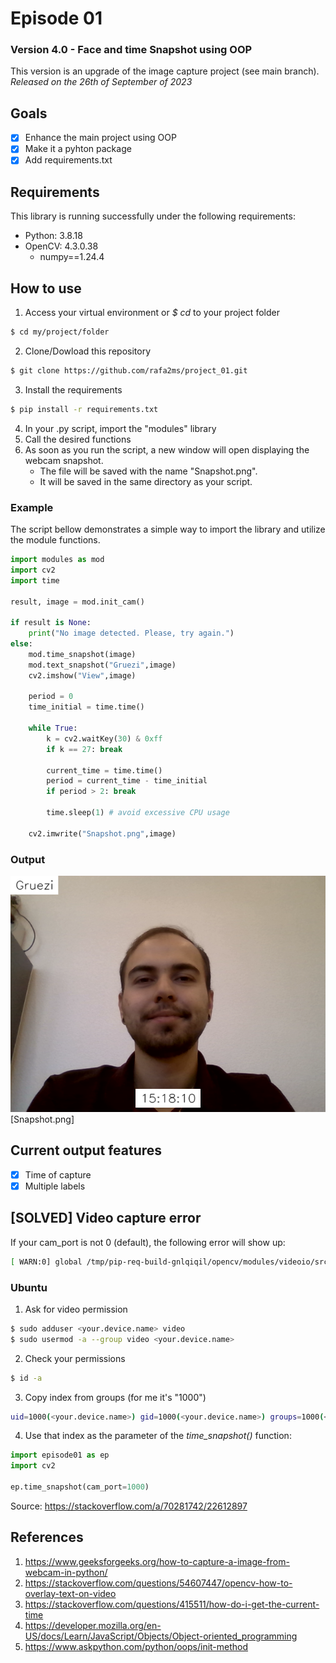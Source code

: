 # Episode 01
### Version 4.0 - Face and time Snapshot using OOP
This version is an upgrade of the image capture project (see main branch).<br/>
_Released on the 26th of September of 2023_ <br/>

## Goals
- [x] Enhance the main project using OOP
- [x] Make it a pyhton package
- [x] Add requirements.txt

## Requirements
 This library is running successfully under the following requirements:
- Python: 3.8.18
- OpenCV: 4.3.0.38
  - numpy==1.24.4

## How to use
1. Access your virtual environment or _$ cd_ to your project folder
``` bash
$ cd my/project/folder
```
2. Clone/Dowload this repository
``` bash
$ git clone https://github.com/rafa2ms/project_01.git
```
3. Install the requirements
``` bash
$ pip install -r requirements.txt
```
4. In your .py script, import the "modules" library
5. Call the desired functions
6. As soon as you run the script, a new window will open displaying the webcam snapshot.
   - The file will be saved with the name "Snapshot.png".
   - It will be saved in the same directory as your script.

### Example
The script bellow demonstrates a simple way to import the library and utilize the module functions. <br/>

``` python
import modules as mod
import cv2
import time

result, image = mod.init_cam()

if result is None:
	print("No image detected. Please, try again.")
else:
	mod.time_snapshot(image)
	mod.text_snapshot("Gruezi",image)
	cv2.imshow("View",image)

	period = 0
	time_initial = time.time()
	
	while True:
		k = cv2.waitKey(30) & 0xff
		if k == 27: break
		
		current_time = time.time()
		period = current_time - time_initial
		if period > 2: break
		
		time.sleep(1) # avoid excessive CPU usage

	cv2.imwrite("Snapshot.png",image)
```

### Output
<img src = "https://github.com/rafa2ms/project_01/blob/oop_enhanced/Snapshot.png?raw=true" />
[Snapshot.png]

## Current output features
- [x] Time of capture <br/>
- [x] Multiple labels <br/>

## [SOLVED] Video capture error 
If your cam_port is not 0 (default), the following error will show up:
``` bash
[ WARN:0] global /tmp/pip-req-build-gnlqiqil/opencv/modules/videoio/src/cap_v4l.cpp (893) open VIDEOIO(V4L2:/dev/video0): can't open camera by index
```

### Ubuntu
1. Ask for video permission
``` bash
$ sudo adduser <your.device.name> video
$ sudo usermod -a --group video <your.device.name>
```

2. Check your permissions
``` bash
$ id -a
```

3. Copy index from groups (for me it's "1000")
``` bash
uid=1000(<your.device.name>) gid=1000(<your.device.name>) groups=1000(<your.device.name>) ...
```

4. Use that index as the parameter of the _time_snapshot()_ function:
``` python
import episode01 as ep
import cv2

ep.time_snapshot(cam_port=1000)
```
Source: https://stackoverflow.com/a/70281742/22612897

## References
1. https://www.geeksforgeeks.org/how-to-capture-a-image-from-webcam-in-python/
2. https://stackoverflow.com/questions/54607447/opencv-how-to-overlay-text-on-video
3. https://stackoverflow.com/questions/415511/how-do-i-get-the-current-time
4. https://developer.mozilla.org/en-US/docs/Learn/JavaScript/Objects/Object-oriented_programming
5. https://www.askpython.com/python/oops/init-method
